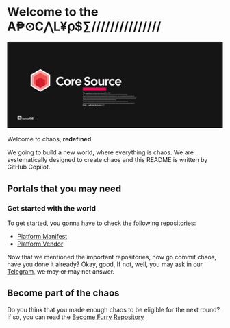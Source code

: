 # Welcome to the A₱⊙C⋀L¥⍴$∑///////////////

![Core Source](cores.svg)

Welcome to chaos, **redefined**.

We going to build a new world, where everything is chaos.
We are systematically designed to create chaos and this README is written by GitHub Copilot.

## Portals that you may need

### Get started with the world

To get started, you gonna have to check the following repositories:

- [Platform Manifest](https://github.com/hentaiOS/platform_manifest)
- [Platform Vendor](https://github.com/hentaiOS/platform_vendor_hentai)

Now that we mentioned the important repositories, now go commit chaos, have you done it already? Okay, good, If not, well, you may ask in our [Telegram](https://t.me/hentaiOSchat), ~~we may or may not answer.~~

## Become part of the chaos

Do you think that you made enough chaos to be eligible for the next round? If so, you can read the [Become Furry Repository](https://github.com/hentaiOS/maintainership-portals)

